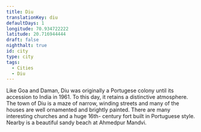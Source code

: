 ```yaml
---
title: Diu
translationKey: diu
defaultDays: 1
longitude: 70.934722222
latitude: 20.716944444
draft: false
nighthalt: true
id: city
type: city
tags:
  - Cities
  - Diu
---
```

Like Goa and Daman, Diu was originally a Portugese colony until its accession to India in 1961. To this day, it retains a distinctive atmosphere. The town of Diu is a maze of narrow, winding streets and many of the houses are well ornamented and brightly painted. There are many interesting churches and a huge 16th- century fort built in Portuguese style. Nearby is a beautiful sandy beach at Ahmedpur Mandvi.